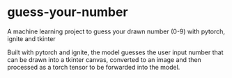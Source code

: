 # guess-your-number
A machine learning project to guess your drawn number (0-9) with pytorch, ignite and tkinter

Built with pytorch and ignite, the model guesses the user input number that can be drawn into a tkinter canvas, converted to an
image and then processed as a torch tensor to be forwarded into the model.
